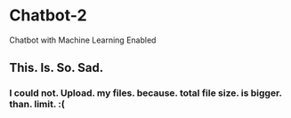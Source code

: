 # Chatbot-2
Chatbot with Machine Learning Enabled

## This. Is. So. Sad. 

### I could not. Upload. my files. because. total file size. is bigger. than. limit. :(
